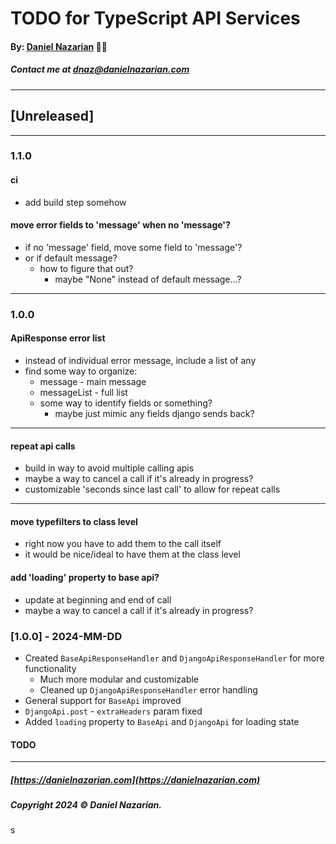 # TODO for TypeScript API Services
#### By: [Daniel Nazarian](https://danielnazarian) 🐧👹
##### Contact me at <dnaz@danielnazarian.com>

-------------------------------------------------------
## [Unreleased]
-----
### 1.1.0


#### ci
- add build step somehow




#### move error fields to 'message' when no 'message'?
- if no 'message' field, move some field to 'message'?
- or if default message?
  - how to figure that out?
    - maybe "None" instead of default message...?

    
-----
### 1.0.0




#### ApiResponse error list
- instead of individual error message, include a list of any
- find some way to organize:
  - message - main message
  - messageList - full list
  - some way to identify fields or something?
    - maybe just mimic any fields django sends back?



---


#### repeat api calls
- build in way to avoid multiple calling apis
- maybe a way to cancel a call if it's already in progress?
- customizable 'seconds since last call' to allow for repeat calls


----


#### move typefilters to class level
- right now you have to add them to the call itself
- it would be nice/ideal to have them at the class level



#### add 'loading' property to base api?
- update at beginning and end of call
- maybe a way to cancel a call if it's already in progress?







### [1.0.0] - 2024-MM-DD
- Created `BaseApiResponseHandler` and `DjangoApiResponseHandler` for more functionality
  - Much more modular and customizable
  - Cleaned up `DjangoApiResponseHandler` error handling
- General support for `BaseApi` improved
- `DjangoApi.post` - `extraHeaders` param fixed
- Added `loading` property to `BaseApi` and `DjangoApi` for loading state
#### TODO

-------------------------------------------------------

##### [https://danielnazarian.com](https://danielnazarian.com)
##### Copyright 2024 © Daniel Nazarian.
s